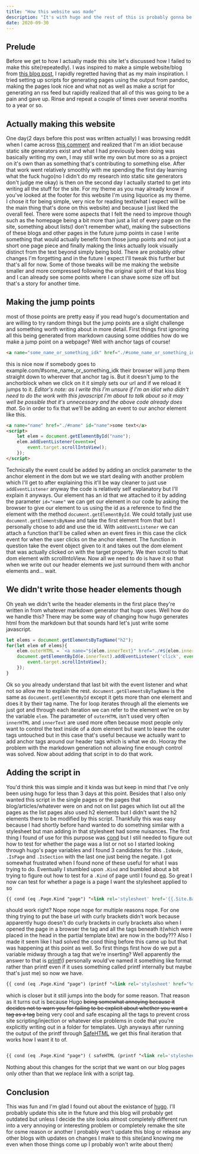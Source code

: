 ```yaml
---
title: "How this website was made"
description: "It's with hugo and the rest of this is probably gonna be short and boring viewer discretion is advised"
date: 2020-09-30
---
```

## Prelude
Before we get to how I actually made this site let's discussed how I failed to make this site(repeatedly). I was inspired to make a simple website/blog from [this blog post](https://k1ss.org/blog/20191004a), I rapidly regretted having that as my main inspiration. I tried setting up scripts for generating pages using the output from pandoc, making the pages look nice and what not as well as make a script for generating an rss feed but rapidly realized that all of this was going to be a pain and gave up. Rinse and repeat a couple of times over several months to a year or so. 

## Actually making this website
One day(2 days before this post was written actually) I was browsing reddit when I came across [this comment](https://www.reddit.com/r/linuxquestions/comments/j0wcfj/i_hand_you_a_computer_with_a_minimalistic_install/g6vxxxj/) and realized that I'm an idiot because static site generators exist and what I had previously been doing was basically writing my own, I may still write my own but more so as a project on it's own than as something that's contributing to something else. After that work went relatively smoothly with me spending the first day learning what the fuck hugo(no I didn't do my research into static site generators don't judge me okay) is then on the second day I actually started to get into writing all the stuff for the site. For my theme as you may already know if you've looked at the footer for this website I'm using liquorice as my theme. I chose it for being simple, very nice for reading text(what I expect will be the main thing that's done on this website) and because I just liked the overall feel. There were some aspects that I felt the need to improve though such as the homepage being a bit more than just a list of every page on the site, something about lists(I don't remember what), making the subsections of these blogs and other pages in the future jump points in case I write something that would actually benefit from those jump points and not just a short one page piece and finally making the links actually look visually distinct from the text beyond simply being bold. There are probably other changes I'm forgetting and in the future I expect I'll tweak this further but that's all for now. Some of those tweaks will be me making the website smaller and more compressed following the original spirit of that kiss blog and I can already see some points where I can shave some size off but that's a story for another time.

## Making the jump points
most of those points are pretty easy if you read hugo's documentation and are willing to try random things but the jump points are a slight challenge and something worth writing about in more detail. First things first ignoring all this being generated from markdown causing some oddities how do we make a jump point on a webpage? Well with anchor tags of course!
```html
<a name="some_name_or_something_idk" href="./#some_name_or_something_idk">some content doesn't matter</a>
```
this is nice now if somebody goes to example.com/#some_name_or_something_idk their browser will jump them straight down to wherever that anchor tag is. But it doesn't jump to the anchorblock when we click on it it simply sets our url and if we reload it jumps to it. *Editor's note: as I write this I'm unsure if I'm an idiot who didn't need to do the work with this javascript I'm about to talk about so it may well be possible that it's unnecessary and the above code already does that*. So in order to fix that we'll be adding an event to our anchor element like this.
```html
<a name="name" href="./#name" id="name">some text</a>
<script>
    let elem = document.getElementById("name");
    elem.addEventListener(event=>{
	    event.target.scrollIntoView();
    });
</script>
```
Technically the event could be added by adding an onclick parameter to the anchor element in the dom but we we start dealing with another problem which I'll get to after explaining this it'll be way cleaner to just use `addEventListener` anyway the code is relatively self explanatory but I'll explain it anyways. Our element has an id that we attached to it by adding the parameter `id="name"` we can get our element in our code by asking the browser to give our element to us using the id as a reference to find the element with the method `document.getElementById`. We could totally just use `document.getElementsByName` and take the first element from that but I personally chose to add and use the id. With `addEventListener` we can attach a function that'll be called when an event fires in this case the click event for when the user clicks on the anchor element. The function in question take the event object given to it and takes out the dom element that was actually clicked on with the target property. We then scroll to that dom element with scrollIntoView. Now all we need to do is have it so that when we write out our header elements we just surround them with anchor elements and... wait.

## We didn't write those header elements though
Oh yeah we didn't write the header elements in the first place they're written in from whatever markdown generator that hugo uses. Well how do we handle this? There may be some way of changing how hugo generates html from the markdown but that sounds hard let's just write some javascript.
```js
let elems = document.getElementsByTagName("h2");
for(let elem of elems){
    elem.outerHTML = `<a name="${elem.innerText}" href="./#${elem.innerText}" id="${elem.innerText}"><h2>${elem.innerHTML}</h2></a>`;
    document.getElementById(e.innerText).addEventListener('click', event=>{
	    event.target.scrollIntoView();
    });
}
```
Ok so you already understand that last bit with the event listener and what not so allow me to explain the rest. `document.getElementsByTagName` is the same as `document.getElementById` except it gets more than one element and does it by their tag name. The for loop iterates through all the elements we just got and through each iteration we can refer to the element we're on by the variable `elem`. The parameter of `outerHTML` isn't used very often `innerHTML` and `innerText` are used more often because most people only want to control the text inside of a dom element but want to leave the outer tags untouched but in this case that's useful because we actually want to add anchor tags around our header tags which is what we do. Hooray the problem with the markdown generation not allowing fine enough control was solved. Now about adding that script in to do that work.

## Adding the script in
You'd think this was simple and it kinda was but keep in mind that I've only been using hugo for less than 3 days at this point. Besides that I also only wanted this script in the single pages or the pages that blog/articles/whatever were on and not on list pages which list out all the pages as the list pages also used h2 elements but I didn't want the h2 elements there to be modified by this script. Thankfully this was easy because I had shortly before hand wanted to do something similar with a stylesheet but man adding in that stylesheet had some nuisances. The first thing I found of use for this purpose was [cond](https://gohugo.io/functions/cond/) but I still needed to figure out how to test for whether the page was a list or not so I started looking through hugo's page variables and I found 3 candidates for this `.IsNode`, `.IsPage` and `.IsSection` with the last one just being the negate. I got somewhat frustrated when I found none of these useful for what I was trying to do. Eventually I stumbled upon `.Kind` and bumbled about a bit trying to figure out how to test for a `.Kind` of page until I found [eq](https://gohugo.io/functions/eq/). So great I now can test for whether a page is a page I want the stylesheet applied to so
```html
{{ cond (eq .Page.Kind "page") "<link rel='stylesheet' href='{{.Site.BaseURL}}/css/single.css'>" "" }}
```
should work right? Nope nope nope for multiple reasons nope. For one thing trying to put the base url with curly brackets didn't work because apparently hugo doesn't do curly brackets in curly brackets also when I opened the page in a browser the tag and all the tags beneath it(which were placed in the head in the partial template btw) are now in the body??? Also I made it seem like I had solved the cond thing before this came up but that was happening at this point as well. So first things first how do we put a variable midway through a tag that we're inserting? Well apparently the answer to that is [printf](https://gohugo.io/functions/printf/)(I personally would've named it something like format rather than printf even if it uses something called printf internally but maybe that's just me) so now we have.
```html
{{ cond (eq .Page.Kind "page") (printf "<link rel='stylesheet' href='%s/css/single.css'>" .Site.BaseURL) "" }}
```
which is closer but it still jumps into the body for some reason. That reason as it turns out is because Hugo ~~being somewhat annoying because it decides not to warn you for failing to be explicit about whether you want a tag as a tag~~ being very cool and safe escaping all the tags to prevent cross site scripting/injection or whatever else problems in code that you're explicitly writing out in a folder for templates. Ugh anyways after running the output of the printf through [SafeHTML](https://gohugo.io/functions/safehtml/) we get this final iteration that works how I want it to of.
```html

{{ cond (eq .Page.Kind "page") ( safeHTML (printf "<link rel='stylesheet' href='%s/css/single.css'>" .Site.BaseURL)) "" }}
```
Nothing about this changes for the script that we want on our blog pages only other than that we replace link with a script tag.

## Conclusion
This was fun and I'm glad I found out about the existance of [hugo](https://gohugo.io/). I'll probably update this site in the future and this blog will probably get outdated but unless I decide the site looks almost completely different run into a very annoying or interesting problem or completely remake the site for osme reason or another I probably won't update this blog or release any other blogs with updates on changes I make to this site(and knowing me even when those things come up I probably won't write about them)
